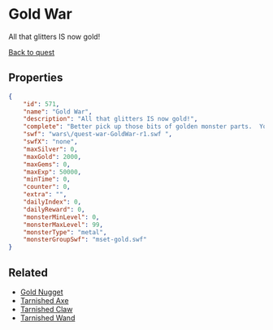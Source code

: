 # Gold War

All that glitters IS now gold!

[Back to quest](../quests.md)

## Properties

```json
{
    "id": 571,
    "name": "Gold War",
    "description": "All that glitters IS now gold!",
    "complete": "Better pick up those bits of golden monster parts.  You can use them to merge with the weapon rewards to make GOLDEN weapons!",
    "swf": "wars\/quest-war-GoldWar-r1.swf ",
    "swfX": "none",
    "maxSilver": 0,
    "maxGold": 2000,
    "maxGems": 0,
    "maxExp": 50000,
    "minTime": 0,
    "counter": 0,
    "extra": "",
    "dailyIndex": 0,
    "dailyReward": 0,
    "monsterMinLevel": 0,
    "monsterMaxLevel": 99,
    "monsterType": "metal",
    "monsterGroupSwf": "mset-gold.swf"
}
```

## Related

- [Gold Nugget](../items/3578-gold-nugget.md)
- [Tarnished Axe](../items/3579-tarnished-axe.md)
- [Tarnished Claw](../items/3584-tarnished-claw.md)
- [Tarnished Wand](../items/3589-tarnished-wand.md)

